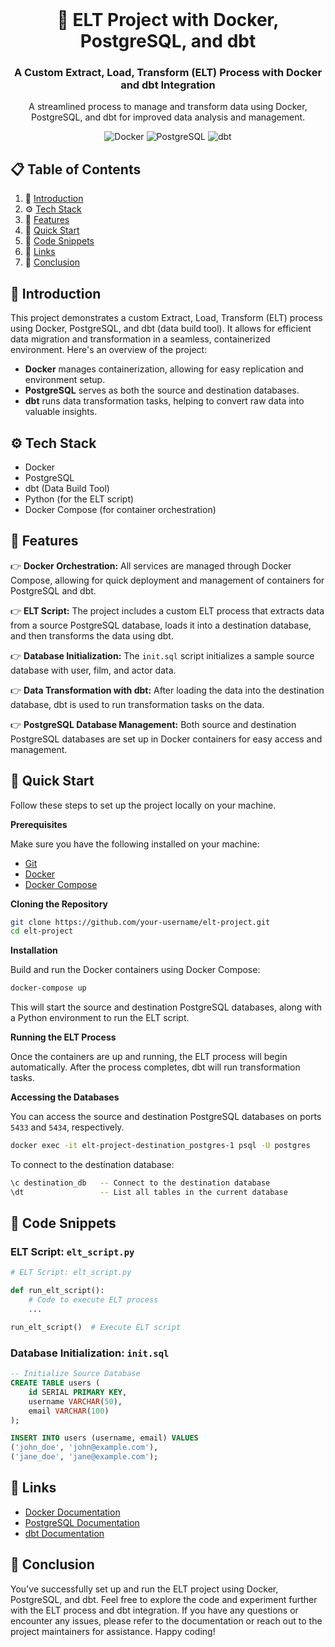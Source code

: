 
<div align="center"> <br /> 

  <h1 align="center">🔄 ELT Project with Docker, PostgreSQL, and dbt</h1>
  <h3 align="center">A Custom Extract, Load, Transform (ELT) Process with Docker and dbt Integration</h3>
  <p align="center">A streamlined process to manage and transform data using Docker, PostgreSQL, and dbt for improved data analysis and management.</p> 
  
  <div>
    <img src="https://img.shields.io/badge/-Docker-blue?style=for-the-badge&logo=docker&logoColor=white&color=2496ED" alt="Docker" /> 
    <img src="https://img.shields.io/badge/-PostgreSQL-blue?style=for-the-badge&logo=postgresql&logoColor=white&color=336791" alt="PostgreSQL" /> 
    <img src="https://img.shields.io/badge/-dbt-black?style=for-the-badge&logo=dbt&logoColor=white&color=2D3748" alt="dbt" />
  </div>
</div>

## 📋 <a name="table">Table of Contents</a>

1. 🤖 [Introduction](#introduction)
2. ⚙️ [Tech Stack](#tech-stack)
3. 🔋 [Features](#features)
4. 🤸 [Quick Start](#quick-start)
5. 📝 [Code Snippets](#snippets)
6. 🔗 [Links](#links)
7. 🚀 [Conclusion](#more)

## <a name="introduction">🤖 Introduction</a>

This project demonstrates a custom Extract, Load, Transform (ELT) process using Docker, PostgreSQL, and dbt (data build tool). It allows for efficient data migration and transformation in a seamless, containerized environment. Here's an overview of the project:

- **Docker** manages containerization, allowing for easy replication and environment setup.
- **PostgreSQL** serves as both the source and destination databases.
- **dbt** runs data transformation tasks, helping to convert raw data into valuable insights.

## <a name="tech-stack">⚙️ Tech Stack</a>

- Docker
- PostgreSQL
- dbt (Data Build Tool)
- Python (for the ELT script)
- Docker Compose (for container orchestration)

## <a name="features">🔋 Features</a>

👉 **Docker Orchestration:** All services are managed through Docker Compose, allowing for quick deployment and management of containers for PostgreSQL and dbt.

👉 **ELT Script:** The project includes a custom ELT process that extracts data from a source PostgreSQL database, loads it into a destination database, and then transforms the data using dbt.

👉 **Database Initialization:** The `init.sql` script initializes a sample source database with user, film, and actor data.

👉 **Data Transformation with dbt:** After loading the data into the destination database, dbt is used to run transformation tasks on the data.

👉 **PostgreSQL Database Management:** Both source and destination PostgreSQL databases are set up in Docker containers for easy access and management.

## <a name="quick-start">🤸 Quick Start</a>

Follow these steps to set up the project locally on your machine.

**Prerequisites**

Make sure you have the following installed on your machine:

- [Git](https://git-scm.com/)
- [Docker](https://www.docker.com/get-started)
- [Docker Compose](https://docs.docker.com/compose/)

**Cloning the Repository**

```bash
git clone https://github.com/your-username/elt-project.git
cd elt-project
```

**Installation**

Build and run the Docker containers using Docker Compose:

```bash
docker-compose up
```

This will start the source and destination PostgreSQL databases, along with a Python environment to run the ELT script.

**Running the ELT Process**

Once the containers are up and running, the ELT process will begin automatically. After the process completes, dbt will run transformation tasks.

**Accessing the Databases**

You can access the source and destination PostgreSQL databases on ports `5433` and `5434`, respectively.

```bash
docker exec -it elt-project-destination_postgres-1 psql -U postgres
```

To connect to the destination database:

```bash
\c destination_db   -- Connect to the destination database
\dt                 -- List all tables in the current database
```

## <a name="snippets">📝 Code Snippets</a>

### ELT Script: `elt_script.py`

```python
# ELT Script: elt_script.py

def run_elt_script():
    # Code to execute ELT process
    ...

run_elt_script()  # Execute ELT script
```

### Database Initialization: `init.sql`

```sql
-- Initialize Source Database
CREATE TABLE users (
    id SERIAL PRIMARY KEY,
    username VARCHAR(50),
    email VARCHAR(100)
);

INSERT INTO users (username, email) VALUES
('john_doe', 'john@example.com'),
('jane_doe', 'jane@example.com');
```

## <a name="links">🔗 Links</a>

- [Docker Documentation](https://docs.docker.com/)
- [PostgreSQL Documentation](https://www.postgresql.org/docs/)
- [dbt Documentation](https://docs.getdbt.com/)

## <a name="more">🚀 Conclusion</a>

You've successfully set up and run the ELT project using Docker, PostgreSQL, and dbt. Feel free to explore the code and experiment further with the ELT process and dbt integration. If you have any questions or encounter any issues, please refer to the documentation or reach out to the project maintainers for assistance. Happy coding!
